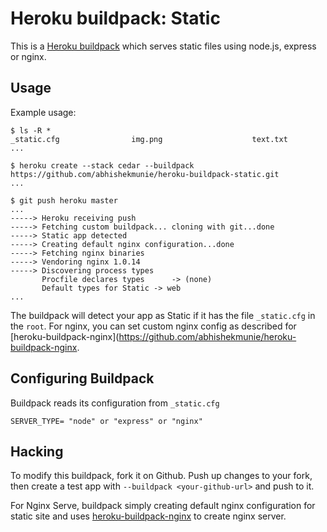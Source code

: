 Heroku buildpack: Static
============================

This is a [Heroku buildpack](http://devcenter.heroku.com/articles/buildpack) which serves static files using node.js, express or nginx.

Usage
-----

Example usage:

    $ ls -R *
    _static.cfg                img.png                    text.txt
    ...

    $ heroku create --stack cedar --buildpack https://github.com/abhishekmunie/heroku-buildpack-static.git
    ...

    $ git push heroku master
    ...
    -----> Heroku receiving push
    -----> Fetching custom buildpack... cloning with git...done
    -----> Static app detected
    -----> Creating default nginx configuration...done
    -----> Fetching nginx binaries
    -----> Vendoring nginx 1.0.14
    -----> Discovering process types
           Procfile declares types      -> (none)
           Default types for Static -> web
    ...

The buildpack will detect your app as Static if it has the file `_static.cfg` in the `root`.
For nginx, you can set custom nginx config as described for [heroku-buildpack-nginx](https://github.com/abhishekmunie/heroku-buildpack-nginx.

Configuring Buildpack
---------------------

Buildpack reads its configuration from `_static.cfg`

    SERVER_TYPE= "node" or "express" or "nginx"

Hacking
-------

To modify this buildpack, fork it on Github. Push up changes to your fork, then
create a test app with `--buildpack <your-github-url>` and push to it.

For Nginx Serve, buildpack simply creating default nginx configuration for static site
and uses [heroku-buildpack-nginx](https://github.com/abhishekmunie/heroku-buildpack-nginx) to create nginx server.